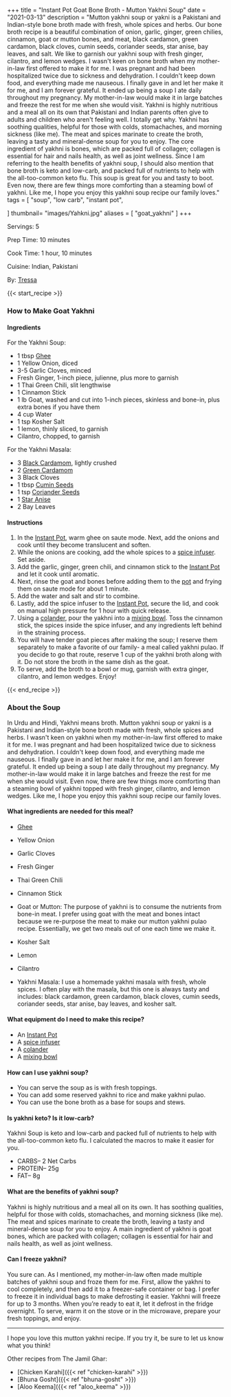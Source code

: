 +++
title = "Instant Pot Goat Bone Broth - Mutton Yakhni Soup"
date = "2021-03-13"
description = "Mutton yakhni soup or yakni is a Pakistani and Indian-style bone broth made with fresh, whole spices and herbs. Our bone broth recipe is a beautiful combination of onion, garlic, ginger, green chilies, cinnamon, goat or mutton bones, and meat, black cardamon, green cardamon, black cloves, cumin seeds, coriander seeds, star anise, bay leaves, and salt.  We like to garnish our yakhni soup with fresh ginger, cilantro, and lemon wedges. I wasn't keen on bone broth when my mother-in-law first offered to make it for me. I was pregnant and had been hospitalized twice due to sickness and dehydration. I couldn't keep down food, and everything made me nauseous. I finally gave in and let her make it for me, and I am forever grateful. It ended up being a soup I ate daily throughout my pregnancy. My mother-in-law would make it in large batches and freeze the rest for me when she would visit. Yakhni is highly nutritious and a meal all on its own that Pakistani and Indian parents often give to adults and children who aren't feeling well. I totally get why. Yakhni has soothing qualities, helpful for those with colds, stomachaches, and morning sickness (like me). The meat and spices marinate to create the broth, leaving a tasty and mineral-dense soup for you to enjoy. The core ingredient of yakhni is bones, which are packed full of collagen; collagen is essential for hair and nails health, as well as joint wellness. Since I am referring to the health benefits of yakhni soup, I should also mention that bone broth is keto and low-carb, and packed full of nutrients to help with the all-too-common keto flu. This soup is great for you and tasty to boot. Even now, there are few things more comforting than a steaming bowl of yakhni. Like me, I hope you enjoy this yakhni soup recipe our family loves." 
tags = [
    "soup",
    "low carb",
    "instant pot",
    
]
thumbnail= "images/Yahkni.jpg"
aliases = [
"goat_yakhni"
]
+++

Servings: 5 <!--more-->

Prep Time: 10 minutes 

Cook Time: 1 hour, 10 minutes 

Cuisine: Indian, Pakistani  

By: [Tressa](https://www.jamilghar.com/about/)

{{< start_recipe >}}

### How to Make Goat Yakhni 

#### Ingredients 

For the Yakhni Soup: 

* 1 tbsp [Ghee](https://amzn.to/3vmpBaf)
* 1 Yellow Onion, diced 
* 3-5 Garlic Cloves, minced
* Fresh Ginger, 1-inch piece, julienne, plus more to garnish  
* 1 Thai Green Chili, slit lengthwise
* 1 Cinnamon Stick 
* 1 lb Goat, washed and cut into 1-inch pieces, skinless and bone-in, plus extra bones if you have them 
* 4 cup Water 
* 1 tsp Kosher Salt 
* 1 lemon, thinly sliced, to garnish
* Cilantro, chopped, to garnish 

For the Yakhni Masala: 

* 3 [Black Cardamom](https://amzn.to/3E3UAvQ), lightly crushed 
* 2 [Green Cardamom](https://amzn.to/3o9eWyl)
* 3 Black Cloves 
* 1 tbsp [Cumin Seeds](https://amzn.to/3cXRhKH) 
* 1 tsp [Coriander Seeds](https://amzn.to/3o16wcb)
* 1 [Star Anise](https://amzn.to/3I4ayZ6)
* 2 Bay Leaves 

#### Instructions

1. In the [Instant Pot](https://amzn.to/3qLtTEw), warm ghee on saute mode. Next, add the onions and cook until they become translucent and soften. 
2. While the onions are cooking, add the whole spices to a [spice infuser](https://amzn.to/38zcQ2w). Set aside. 
3. Add the garlic, ginger, green chili, and cinnamon stick to the [Instant Pot](https://amzn.to/3qLtTEw) and let it cook until aromatic. 
4. Next, rinse the goat and bones before adding them to the [pot](https://amzn.to/3qLtTEw) and frying them on saute mode for about 1 minute. 
5. Add the water and salt and stir to combine. 
6. Lastly, add the spice infuser to the [Instant Pot](https://amzn.to/3qLtTEw), secure the lid, and cook on manual high pressure for 1 hour with quick release. 
7. Using a [colander](https://amzn.to/3xB30Zg), pour the yakhni into a [mixing bowl](https://amzn.to/3E5SPy0). Toss the cinnamon stick, the spices inside the spice infuser, and any ingredients left behind in the straining process. 
8. You will have tender goat pieces after making the soup; I reserve them separately to make a favorite of our family- a meal called yakhni pulao. If you decide to go that route, reserve 1 cup of the yakhni broth along with it. Do not store the broth in the same dish as the goat. 
9. To serve, add the broth to a bowl or mug, garnish with extra ginger, cilantro, and lemon wedges. Enjoy!  

{{< end_recipe >}}

### About the Soup 

In Urdu and Hindi, Yakhni means broth. Mutton yakhni soup or yakni is a Pakistani and Indian-style bone broth made with fresh, whole spices and herbs. I wasn't keen on yakhni when my mother-in-law first offered to make it for me. I was pregnant and had been hospitalized twice due to sickness and dehydration. I couldn't keep down food, and everything made me nauseous. I finally gave in and let her make it for me, and I am forever grateful. It ended up being a soup I ate daily throughout my pregnancy. My mother-in-law would make it in large batches and freeze the rest for me when she would visit. Even now, there are few things more comforting than a steaming bowl of yakhni topped with fresh ginger, cilantro, and lemon wedges. Like me, I hope you enjoy this yakhni soup recipe our family loves.

#### What ingredients are needed for this meal?

* [Ghee](https://amzn.to/3vmpBaf)

* Yellow Onion

* Garlic Cloves

* Fresh Ginger

* Thai Green Chili

* Cinnamon Stick 

* Goat or Mutton: The purpose of yakhni is to consume the nutrients from bone-in meat. I prefer using goat with the meat and bones intact because we re-purpose the meat to make our mutton yakhni pulao recipe. Essentially, we get two meals out of one each time we make it.

* Kosher Salt 

* Lemon

* Cilantro 

* Yakhni Masala: I use a homemade yakhni masala with fresh, whole spices. I often play with the masala, but this one is always tasty and includes: black cardamon, green cardamon, black cloves, cumin seeds, coriander seeds, star anise, bay leaves, and kosher salt.   

#### What equipment do I need to make this recipe?

* An [Instant Pot](https://amzn.to/3rJtgwM)
* A [spice infuser](https://amzn.to/3lhIYN1)
* A [colander](https://amzn.to/3xB30Zg)
* A [mixing bowl](https://amzn.to/3E5SPy0)

#### How can I use yakhni soup? 

* You can serve the soup as is with fresh toppings. 
* You can add some reserved yakhni to rice and make yakhni pulao. 
* You can use the bone broth as a base for soups and stews. 

#### Is yakhni keto? Is it low-carb?

Yakhni Soup is keto and low-carb and packed full of nutrients to help with the all-too-common keto flu. I calculated the macros to make it easier for you. 

* CARBS– 2 Net Carbs
* PROTEIN– 25g
* FAT– 8g

#### What are the benefits of yakhni soup? 

Yakhni is highly nutritious and a meal all on its own. It has soothing qualities, helpful for those with colds, stomachaches, and morning sickness (like me). The meat and spices marinate to create the broth, leaving a tasty and mineral-dense soup for you to enjoy. A main ingredient of yakhni is goat bones, which are packed with collagen; collagen is essential for hair and nails health, as well as joint wellness.

#### Can I freeze yakhni?

You sure can. As I mentioned, my mother-in-law often made multiple batches of yakhni soup and froze them for me. First, allow the yakhni to cool completely, and then add it to a freezer-safe container or bag. I prefer to freeze it in individual bags to make defrosting it easier. Yakhni will freeze for up to 3 months. When you’re ready to eat it, let it defrost in the fridge overnight. To serve, warm it on the stove or in the microwave, prepare your fresh toppings, and enjoy. 

----

I hope you love this mutton yakhni recipe. If you try it, be sure to let us know what you think!

Other recipes from The Jamil Ghar:

* [Chicken Karahi]({{< ref "chicken-karahi" >}})
* [Bhuna Gosht]({{< ref "bhuna-gosht" >}})
* [Aloo Keema]({{< ref "aloo_keema" >}})
